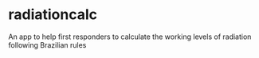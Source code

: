 # radiationcalc
 An app to help first responders to calculate the working levels of radiation following Brazilian rules
